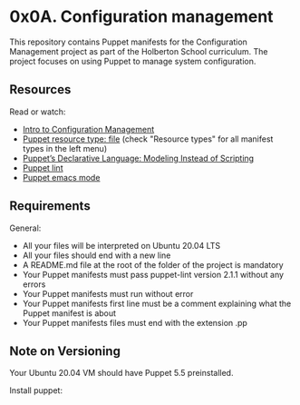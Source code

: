 # 0x0A. Configuration management

This repository contains Puppet manifests for the Configuration Management project as part of the Holberton School curriculum. The project focuses on using Puppet to manage system configuration.

## Resources

Read or watch:
- [Intro to Configuration Management](https://www.digitalocean.com/community/tutorials/an-introduction-to-configuration-management)
- [Puppet resource type: file](https://puppet.com/docs/puppet/latest/type.html#file) (check "Resource types" for all manifest types in the left menu)
- [Puppet’s Declarative Language: Modeling Instead of Scripting](https://puppet.com/docs/puppet/latest/lang_intro.html)
- [Puppet lint](https://puppet.com/docs/puppet/latest/style_guide.html)
- [Puppet emacs mode](https://github.com/voxpupuli/puppet-mode)

## Requirements

General:
- All your files will be interpreted on Ubuntu 20.04 LTS
- All your files should end with a new line
- A README.md file at the root of the folder of the project is mandatory
- Your Puppet manifests must pass puppet-lint version 2.1.1 without any errors
- Your Puppet manifests must run without error
- Your Puppet manifests first line must be a comment explaining what the Puppet manifest is about
- Your Puppet manifests files must end with the extension .pp

## Note on Versioning

Your Ubuntu 20.04 VM should have Puppet 5.5 preinstalled.

Install puppet:

